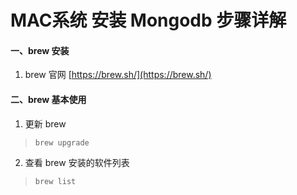 # MAC系统 安装 Mongodb 步骤详解

#### 一、brew 安装

1. brew 官网 [https://brew.sh/](https://brew.sh/)

#### 二、brew 基本使用

1. 更新 brew

>`brew upgrade`

2. 查看 brew 安装的软件列表

>`brew list`

  
